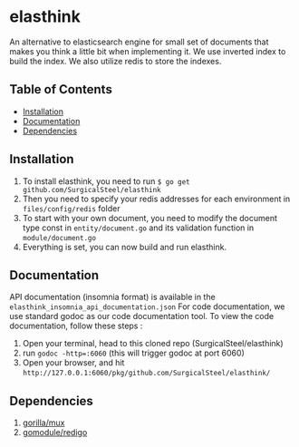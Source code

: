 # elasthink
An alternative to elasticsearch engine for small set of documents that makes you think a little bit when implementing it.
We use inverted index to build the index. We also utilize redis to store the indexes.

## Table of Contents

* [Installation](#installation)
* [Documentation](#documentation)
* [Dependencies](#dependencies)

## Installation
1. To install elasthink, you need to run `$ go get github.com/SurgicalSteel/elasthink`
2. Then you need to specify your redis addresses for each environment in `files/config/redis` folder
3. To start with your own document, you need to modify the document type const in `entity/document.go` and its validation function in `module/document.go`
4. Everything is set, you can now build and run elasthink.

## Documentation
API documentation (insomnia format) is available in the `elasthink_insomnia_api_documentation.json`
For code documentation, we use standard godoc as our code documentation tool. To view the code documentation, follow these steps :
1. Open your terminal, head to this cloned repo (SurgicalSteel/elasthink)
2. run `godoc -http=:6060` (this will trigger godoc at port 6060)
3. Open your browser, and hit `http://127.0.0.1:6060/pkg/github.com/SurgicalSteel/elasthink/`

## Dependencies
1. [gorilla/mux](https://github.com/gorilla/mux)
2. [gomodule/redigo](https://github.com/gomodule/redigo)
